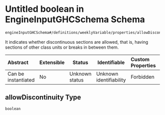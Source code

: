 # Untitled boolean in EngineInputGHCSchema Schema

```txt
engineInputGHCSchema#/definitions/weeklyVariable/properties/allowDiscontinuity
```

It indicates whether discontinuous sections are allowed, that is, having sections of other class units or breaks in between them.


| Abstract            | Extensible | Status         | Identifiable            | Custom Properties | Additional Properties | Access Restrictions | Defined In                                                         |
| :------------------ | ---------- | -------------- | ----------------------- | :---------------- | --------------------- | ------------------- | ------------------------------------------------------------------ |
| Can be instantiated | No         | Unknown status | Unknown identifiability | Forbidden         | Allowed               | none                | [ghc.schema.json\*](../out/ghc.schema.json "open original schema") |

## allowDiscontinuity Type

`boolean`
